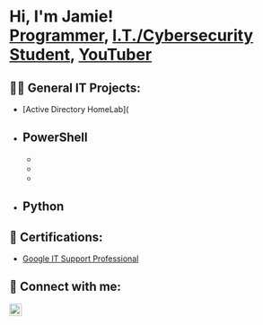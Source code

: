 <h1>Hi, I'm Jamie! <br/><a href="https://github.com/J-Royy">Programmer</a>, <a href="https://www.linkedin.com/">I.T./Cybersecurity Student</a>, <a href="https://www.youtube.com/">YouTuber</a></h1>

<h2>👨‍💻 General IT Projects:</h2>

- [Active Directory HomeLab](

- <b>PowerShell</b>
  - 
  - 
  - 
  - 
- <b>Python</b>
  - 

<h2> 🧾 Certifications:</h2>

- [Google IT Support Professional](https://github.com/J-Royy/Certifications/blob/main/GoogleITSupportProfessional.pdf)

<h2> 🤳 Connect with me:</h2>

[<img align="left" alt="JoshMadakor | LinkedIn" width="22px" src="https://cdn.jsdelivr.net/npm/simple-icons@v3/icons/linkedin.svg" />][linkedin]

[linkedin]: https://linkedin.com/

<!--
**joshmadakor1/joshmadakor1** is a ✨ _special_ ✨ repository because its `README.md` (this file) appears on your GitHub profile.

Here are some ideas to get you started:

- 🔭 I’m currently working on ...
- 🌱 I’m currently learning ...
- 👯 I’m looking to collaborate on ...
- 🤔 I’m looking for help with ...
- 💬 Ask me about ...
- 📫 How to reach me: ...
- 😄 Pronouns: ...
- ⚡ Fun fact: ...
-->
